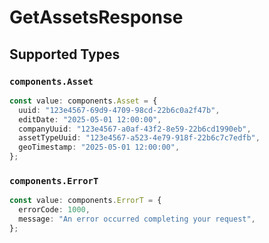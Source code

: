 # GetAssetsResponse


## Supported Types

### `components.Asset`

```typescript
const value: components.Asset = {
  uuid: "123e4567-69d9-4709-98cd-22b6c0a2f47b",
  editDate: "2025-05-01 12:00:00",
  companyUuid: "123e4567-a0af-43f2-8e59-22b6cd1990eb",
  assetTypeUuid: "123e4567-a523-4e79-918f-22b6c7c7edfb",
  geoTimestamp: "2025-05-01 12:00:00",
};
```

### `components.ErrorT`

```typescript
const value: components.ErrorT = {
  errorCode: 1000,
  message: "An error occurred completing your request",
};
```

